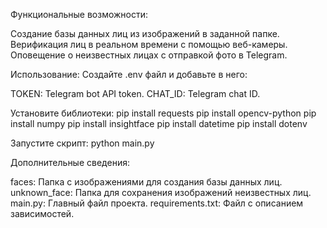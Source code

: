 Функциональные возможности:

Создание базы данных лиц из изображений в заданной папке.
Верификация лиц в реальном времени с помощью веб-камеры.
Оповещение о неизвестных лицах с отправкой фото в Telegram.

Использование:
Создайте .env файл и добавьте в него:

TOKEN: Telegram bot API token.
CHAT_ID: Telegram chat ID.

Установите библиотеки:
pip install requests
pip install opencv-python
pip install numpy
pip install insightface
pip install datetime
pip install dotenv

Запустите скрипт:
python main.py

Дополнительные сведения:

faces: Папка с изображениями для создания базы данных лиц.
unknown_face: Папка для сохранения изображений неизвестных лиц.
main.py: Главный файл проекта.
requirements.txt: Файл с описанием зависимостей.